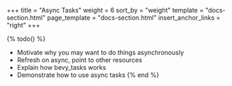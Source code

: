 +++
title = "Async Tasks"
weight = 6
sort_by = "weight"
template = "docs-section.html"
page_template = "docs-section.html"
insert_anchor_links = "right"
+++

{% todo() %}

* Motivate why you may want to do things asynchronously
* Refresh on async, point to other resources
* Explain how bevy_tasks works
* Demonstrate how to use async tasks
{% end %}
